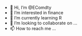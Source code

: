 - 👋 Hi, I’m @EComdty
- 👀 I’m interested in finance
- 🌱 I’m currently learning R
- 💞️ I’m looking to collaborate on ...
- 📫 How to reach me ...

<!---
EComdty/EComdty is a ✨ special ✨ repository because its `README.md` (this file) appears on your GitHub profile.
You can click the Preview link to take a look at your changes.
--->
